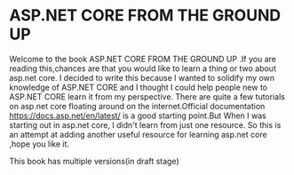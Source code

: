 # ASP.NET CORE FROM THE GROUND UP

Welcome to the book ASP.NET CORE FROM THE GROUND UP .If you are reading this,chances are that you would like to learn a thing or two about asp.net core. I decided to write this because I wanted to solidify my own knowledge of ASP.NET CORE and I thought I could help people new to ASP.NET CORE learn it from my perspective. There are quite a few tutorials on asp.net core floating around on the internet.Official documentation [https:\/\/docs.asp.net\/en\/latest\/](https://docs.asp.net/en/latest/) is a good starting point.But When I was starting out in asp.net core, I didn't learn from just one resource. So this is an attempt at adding another useful resource for learning asp.net core ,hope you like it.

This book has multiple versions\(in draft stage\)

## 



